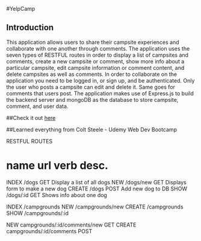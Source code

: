 #YelpCamp

## Introduction

This application allows users to share their campsite experiences and collaborate with one another through comments. The application uses the seven types of RESTFUL routes in order to display a list of campsites and comments, create a new campsite or comment, show more info about a particular campsite, edit campsite information or comment content, and delete campsites as well as comments. In order to collaborate on the application you need to be logged in, or sign up, and be authenticated. Only the user who posts a campsite can edit and delete it. Same goes for comments that users post. The application makes use of Express.js to build the backend server and mongoDB as the database to store campsite, comment, and user data. 

##Check it out [here](https://radiant-woodland-10538.herokuapp.com/)

##Learned everything from Colt Steele - Udemy Web Dev Bootcamp

RESTFUL ROUTES

name      url      verb    desc.
===============================================
INDEX   /dogs      GET   Display a list of all dogs
NEW     /dogs/new  GET   Displays form to make a new dog
CREATE  /dogs      POST  Add new dog to DB
SHOW    /dogs/:id  GET   Shows info about one dog

INDEX   /campgrounds
NEW     /campgrounds/new
CREATE  /campgrounds
SHOW    /campgrounds/:id

NEW     campgrounds/:id/comments/new    GET
CREATE  campgrounds/:id/comments      POST